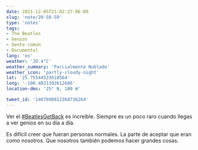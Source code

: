 ```yaml
---
date: 2021-12-05T21:02:27-06:00
slug: 'note/20-58-59'
type: 'notes'
tags:
- The Beatles
- Genios
- Gente común
- Documental
lang: 'es'
weather: '20.4°C'
weather_summary: 'Parcialmente Nublado'
weather_icon: 'partly-cloudy-night'
lat: '25.75544523618564'
long: '-100.4021302612686'
location-dms: '25° N, 100 W'

tweet_id: '1467690812368736264'
---
```

Ver el [#BeatlesGetBack](https://twitter.com/hashtag/BeatlesGetBack) es increíble. Siempre es un poco raro cuando llegas a ver genios en su día a día.

Es difícil creer que fueran personas normales. La parte de aceptar que eran como nosotros. Que nosotros también podemos hacer grandes cosas.